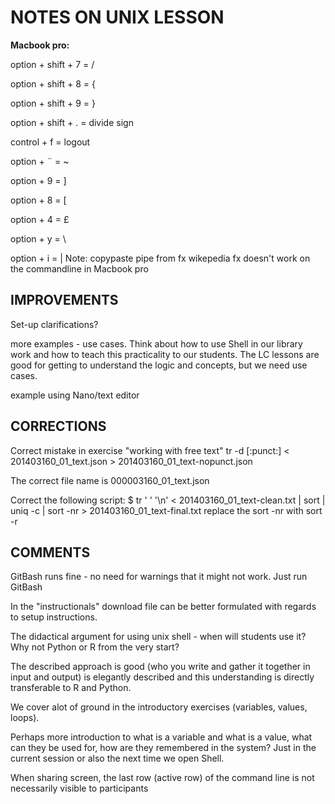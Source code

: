 # NOTES ON UNIX LESSON


**Macbook pro:**

option + shift + 7 = /

option + shift + 8 = {

option + shift + 9 = }

option + shift + . = divide sign

control + f = logout

option + ¨ = ~

option + 9 = ]

option + 8 = [

option + 4 = £

option + y = \

option + i = | Note: copypaste pipe from fx wikepedia fx doesn't work on the commandline in Macbook pro



## IMPROVEMENTS

Set-up clarifications?

more examples - use cases. Think about how to use Shell in our library work and how to teach this practicality to our students. The
LC lessons are good for getting to understand the logic and concepts, but we need use cases. 

example using Nano/text editor

## CORRECTIONS

Correct mistake in exercise "working with free text" tr -d [:punct:] < 201403160_01_text.json > 201403160_01_text-nopunct.json

The correct file name is 000003160_01_text.json

Correct the following script: $ tr ' ' '\n' < 201403160_01_text-clean.txt | sort | uniq -c | sort -nr > 201403160_01_text-final.txt  replace the sort -nr with sort -r

## COMMENTS

GitBash runs fine - no need for warnings that it might not work. Just run GitBash 

In the "instructionals" download file can be better formulated with regards to setup instructions.

The didactical argument for using unix shell - when will students use it?
Why not Python or R from the very start?

The described approach is good (who you write and gather it together in input and output) is elegantly
described and this understanding is directly transferable to R and Python.

We cover alot of ground in the introductory exercises (variables, values, loops).

Perhaps more introduction to what is a variable and what is a value, what can they be used for, how are they remembered
in the system? Just in the current session or also the next time we open Shell.

When sharing screen, the last row (active row) of the command line is not necessarily visible to participants



